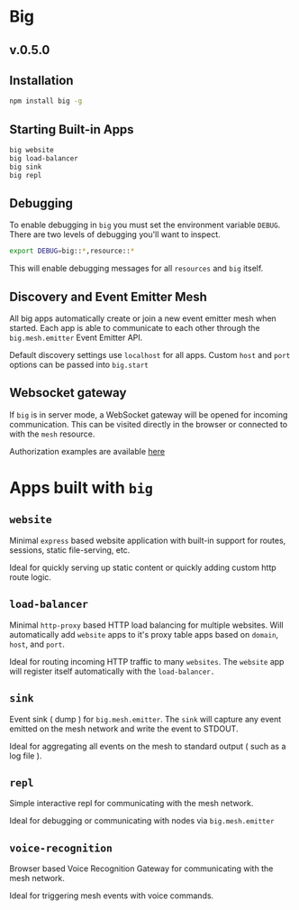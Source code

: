 # Big

## v.0.5.0

## Installation

```bash
npm install big -g
```

## Starting Built-in Apps

```bash
big website
big load-balancer
big sink
big repl
```
## Debugging

To enable debugging in `big` you must set the environment variable `DEBUG`. There are two levels of debugging you'll want to inspect.

```bash
export DEBUG=big::*,resource::*
```
This will enable debugging messages for all `resources` and `big` itself.

## Discovery and Event Emitter Mesh

All big apps automatically create or join a new event emitter mesh when started. Each app is able to communicate to each other through the `big.mesh.emitter` Event Emitter API.

Default discovery settings use `localhost` for all apps. Custom `host` and `port` options can be passed into `big.start`

## Websocket gateway

If `big` is in server mode, a WebSocket gateway will be opened for incoming communication. This can be visited directly in the browser or connected to with the `mesh` resource.

Authorization examples are available [here](https://github.com/bigcompany/resource-mesh/tree/master/examples/2_authorization)

# Apps built with `big`

## `website`

Minimal `express` based website application with built-in support for routes, sessions, static file-serving, etc.

Ideal for quickly serving up static content or quickly adding custom http route logic.

## `load-balancer`

Minimal `http-proxy` based HTTP load balancing for multiple websites. Will automatically add `website` apps to it's proxy table apps based on `domain`, `host`, and `port`.

Ideal for routing incoming HTTP traffic to many `websites`. The `website` app will register itself automatically with the `load-balancer.`

## `sink`

Event sink ( dump ) for `big.mesh.emitter`. The `sink` will capture any event emitted on the mesh network and write the event to STDOUT.

Ideal for aggregating all events on the mesh to standard output ( such as a log file ).

## `repl`

Simple interactive repl for communicating with the mesh network.

Ideal for debugging or communicating with nodes via `big.mesh.emitter`

## `voice-recognition`

Browser based Voice Recognition Gateway for communicating with the mesh network.

Ideal for triggering mesh events with voice commands.
